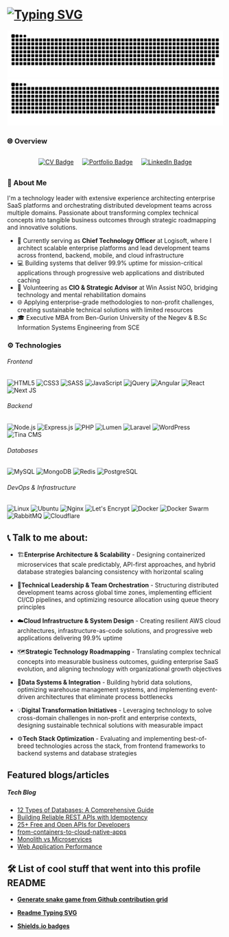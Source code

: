 
<h1 style"display:flex; justify-content:center">
<a href="https://nc555.vercel.app"><img src="https://readme-typing-svg.herokuapp.com?font=Nunito&weight=600&size=72&duration=2000&pause=1&color=6777EF&center=true&vCenter=true&multiline=true&repeat=false&width=1000&height=300&lines=Hello+%F0%9F%91%8B;My+Name+Is+Nati;I+am+a+CTO" alt="Typing SVG" /></a>
</h1>

![github contribution grid snake animation](https://raw.githubusercontent.com/platane/platane/output/github-contribution-grid-snake-dark.svg#gh-dark-mode-only)![github contribution grid snake animation](https://raw.githubusercontent.com/platane/platane/output/github-contribution-grid-snake.svg#gh-light-mode-only)

### 🌐 Overview

<div style="display: flex; justify-content: center; gap: 20px; margin: 30px 0;">
  <a href="https://github.com/NC555/NC555/blob/main/cv.pdf" target="_blank" styles="text-decoration:none;">
    <img src="https://img.shields.io/badge/CV-View%20Resume-6777EF?style=for-the-badge&logo=adobe-acrobat-reader&logoColor=white" alt="CV Badge"/>
  </a>
  <a href="https://nc555.online" target="_blank" styles="text-decoration:none;">
    <img src="https://img.shields.io/badge/Portfolio-View%20Projects-6777EF?style=for-the-badge&logo=notion&logoColor=white" alt="Portfolio Badge"/>
  </a>
  <a href="https://www.linkedin.com/in/nati-cabti/" target="_blank" styles="text-decoration:none;">
    <img src="https://img.shields.io/badge/LinkedIn-Connect-0A66C2?style=for-the-badge&logo=linkedin&logoColor=white" alt="LinkedIn Badge"/>
  </a>
</div>

### 👋 About Me

I'm a technology leader with extensive experience architecting enterprise SaaS platforms and orchestrating distributed development teams across multiple domains. Passionate about transforming complex technical concepts into tangible business outcomes through strategic roadmapping and innovative solutions.

* 🏢 Currently serving as **Chief Technology Officer** at Logisoft, where I architect scalable enterprise platforms and lead development teams across frontend, backend, mobile, and cloud infrastructure
* 💻 Building systems that deliver 99.9% uptime for mission-critical applications through progressive web applications and distributed caching
* 🤝 Volunteering as **CIO & Strategic Advisor** at Win Assist NGO, bridging technology and mental rehabilitation domains
* 🌐 Applying enterprise-grade methodologies to non-profit challenges, creating sustainable technical solutions with limited resources
* 🎓 Executive MBA from Ben-Gurion University of the Negev & B.Sc Information Systems Engineering from SCE

### ⚙️ Technologies

###### Frontend
![HTML5](https://img.shields.io/badge/html5-%23E34F26.svg?style=plastic&logo=html5&logoColor=white)
![CSS3](https://img.shields.io/badge/css3-%231572B6.svg?style=plastic&logo=css3&logoColor=white) 
![SASS](https://img.shields.io/badge/SASS-hotpink.svg?style=plastic&logo=SASS&logoColor=white) 
![JavaScript](https://img.shields.io/badge/javascript-%23323330.svg?style=plastic&logo=javascript&logoColor=%23F7DF1E)
![jQuery](https://img.shields.io/badge/jquery-%230769AD.svg?style=plastic&logo=jquery&logoColor=white)
![Angular](https://img.shields.io/badge/angular-%23DD0031.svg?style=plastic&logo=angular&logoColor=white) 
![React](https://img.shields.io/badge/react-%2320232a.svg?style=plastic&logo=react&logoColor=%2361DAFB) 
![Next JS](https://img.shields.io/badge/Next-black?style=plastic&logo=next.js&logoColor=white)
###### Backend
![Node.js](https://img.shields.io/badge/node.js-6DA55F?style=plastic&logo=node.js&logoColor=white) 
![Express.js](https://img.shields.io/badge/express.js-%23404d59.svg?style=plastic&logo=express&logoColor=%2361DAFB)
![PHP](https://img.shields.io/badge/php-%23777BB4.svg?style=plastic&logo=php&logoColor=white) 
![Lumen](https://img.shields.io/badge/Lumen-%23FF2D20.svg?style=plastic&logo=lumen&logoColor=white)
![Laravel](https://img.shields.io/badge/laravel-%23FF2D20.svg?style=plastic&logo=laravel&logoColor=white)
![WordPress](https://img.shields.io/badge/WordPress-%23117AC9.svg?style=plastic&logo=WordPress&logoColor=white) 
![Tina CMS](https://img.shields.io/badge/Tina%20CMS-F6762D?style=plastic&logoColor=white)
###### Databases
![MySQL](https://img.shields.io/badge/mysql-%2300f.svg?style=plastic&logo=mysql&logoColor=white)
![MongoDB](https://img.shields.io/badge/MongoDB-%234ea94b.svg?style=plastic&logo=mongodb&logoColor=white) 
![Redis](https://img.shields.io/badge/redis-%23DD0031.svg?style=plastic&logo=redis&logoColor=white)
![PostgreSQL](https://img.shields.io/badge/PostgreSQL-316192?style=plastic&logo=postgresql&logoColor=white)
###### DevOps & Infrastructure
![Linux](https://img.shields.io/badge/Linux-FCC624?style=plastic&logo=linux&logoColor=black)
![Ubuntu](https://img.shields.io/badge/Ubuntu-E95420?style=plastic&logo=ubuntu&logoColor=white)
![Nginx](https://img.shields.io/badge/nginx-%23009639.svg?style=plastic&logo=nginx&logoColor=white) 
![Let's Encrypt](https://img.shields.io/badge/Let's%20Encrypt-003A70?style=plastic&logo=letsencrypt&logoColor=white)
![Docker](https://img.shields.io/badge/docker-%230db7ed.svg?style=plastic&logo=docker&logoColor=white) 
![Docker Swarm](https://img.shields.io/badge/docker%20swarm-%230db7ed.svg?style=plastic&logo=docker&logoColor=white)
![RabbitMQ](https://img.shields.io/badge/rabbitmq-%23FF6600.svg?style=plastic&logo=rabbitmq&logoColor=white) 
![Cloudflare](https://img.shields.io/badge/Cloudflare-F38020?style=plastic&logo=Cloudflare&logoColor=white)  

## 📞 Talk to me about:

* 🏗️**Enterprise Architecture & Scalability**  - Designing containerized microservices that scale predictably, API-first approaches, and hybrid database strategies balancing consistency with horizontal scaling
  
* 👥**Technical Leadership & Team Orchestration**  - Structuring distributed development teams across global time zones, implementing efficient CI/CD pipelines, and optimizing resource allocation using queue theory principles

* ☁️**Cloud Infrastructure & System Design**  - Creating resilient AWS cloud architectures, infrastructure-as-code solutions, and progressive web applications delivering 99.9% uptime

* 🗺️**Strategic Technology Roadmapping**  - Translating complex technical concepts into measurable business outcomes, guiding enterprise SaaS evolution, and aligning technology with organizational growth objectives

* 🔄**Data Systems & Integration**  - Building hybrid data solutions, optimizing warehouse management systems, and implementing event-driven architectures that eliminate process bottlenecks

* 💡**Digital Transformation Initiatives** - Leveraging technology to solve cross-domain challenges in non-profit and enterprise contexts, designing sustainable technical solutions with measurable impact

* ⚙️**Tech Stack Optimization** - Evaluating and implementing best-of-breed technologies across the stack, from frontend frameworks to backend systems and database strategies

## Featured blogs/articles
  ##### Tech Blog
-  [12 Types of Databases: A Comprehensive Guide](https://nc555.vercel.app/blog/12-types-of-databases)
-  [Building Reliable REST APIs with Idempotency](https://nc555.vercel.app/blog/building-reliable-rest-apis-with-idempotency)
-  [25+ Free and Open APIs for Developers](https://nc555.vercel.app/blog/free-and-open-apis-for-developers)
-  [from-containers-to-cloud-native-apps](https://nc555.vercel.app/blog/from-containers-to-cloud-native-apps)
-  [Monolith vs Microservices](https://nc555.vercel.app/blog/software-architecture-patterns)
-  [Web Application Performance](https://nc555.vercel.app/blog/web-app-performance)


## 🛠️ List of cool stuff that went into this profile README

- [**Generate snake game from Github contribution grid**](https://github.com/marketplace/actions/generate-snake-game-from-github-contribution-grid)

- [**Readme Typing SVG**](https://readme-typing-svg.herokuapp.com/demo/)

- [**Shields.io badges**](https://shields.io/)


<!--
## 📊 GitHub Stats:

<div style="display: none; flex-wrap: wrap; justify-content: space-between; gap: 20px; margin-bottom: 30px;">
  <div style="flex: 1; min-width: 300px; box-shadow: 0 4px 8px rgba(0,0,0,0.2); border-radius: 10px; overflow: hidden;">
    <img src="https://github-readme-stats.vercel.app/api?username=nc555&theme=dark&hide_border=false&include_all_commits=true&count_private=true" alt="GitHub Stats" width="100%" height="100%" style="display: block;">
  </div>
  
  <div style="flex: 1; min-width: 300px; box-shadow: 0 4px 8px rgba(0,0,0,0.2); border-radius: 10px; overflow: hidden;">
    <img src="https://github-readme-streak-stats.herokuapp.com/?user=nc555&theme=dark&hide_border=false" alt="GitHub Streak Stats" width="100%" height="100%" style="display: block;">
  </div>
  
  <div style="flex: 1; min-width: 300px; box-shadow: 0 4px 8px rgba(0,0,0,0.2); border-radius: 10px; overflow: hidden;">
    <img src="https://github-readme-stats.vercel.app/api/top-langs/?username=nc555&theme=dark&hide_border=false&include_all_commits=true&count_private=true&layout=compact" alt="Top Languages" width="100%" height="100%" style="display: block;">
  </div>
</div>
-->


